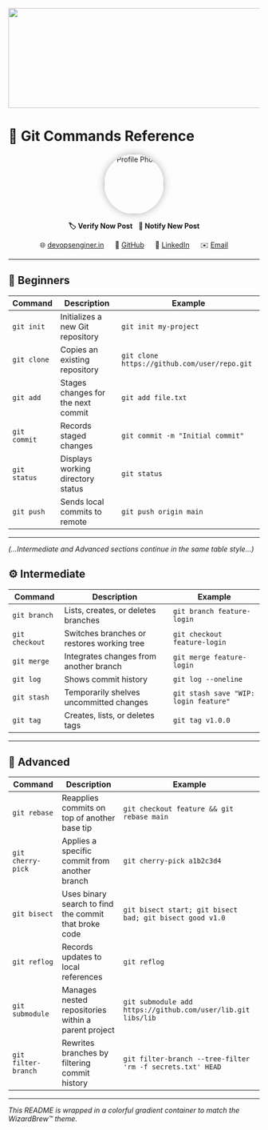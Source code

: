 <!-- README.md -->

<!-- 1) Gradient banner image -->
<p align="center">
  <img
    src="https://media.giphy.com/media/l0Hlym5lJZGEzolHq/giphy.gif"
    alt="Animated Gradient Banner"
    width="1200"
    height="200"
  />
</p>

# 🐙 Git Commands Reference

<p align="center">
  <img src="https://avatars.githubusercontent.com/u/91134716?v=4"
       alt="Profile Photo"
       width="120"
       style="border-radius:50%; box-shadow:0 0 15px rgba(0,0,0,0.3)" />
</p>

<p align="center">
  <strong>🏷️ Verify Now Post</strong> &nbsp;
  <strong>🔔 Notify New Post</strong>
</p>

<p align="center">
  🌐 <a href="https://devopsenginer.in">devopsenginer.in</a>  
  🐙 <a href="https://github.com/WizardBrew">GitHub</a>  
  💼 <a href="https://www.linkedin.com/in/parvezmustak8004/">LinkedIn</a>  
  ✉️ <a href="mailto:wizardbrew@outlook.com">Email</a>
</p>

---

## 🔰 Beginners

| Command     | Description                        | Example                              |
|-------------|------------------------------------|--------------------------------------|
| `git init`  | Initializes a new Git repository   | `git init my-project`                |
| `git clone` | Copies an existing repository      | `git clone https://github.com/user/repo.git` |
| `git add`   | Stages changes for the next commit | `git add file.txt`                   |
| `git commit`| Records staged changes             | `git commit -m "Initial commit"`     |
| `git status`| Displays working directory status  | `git status`                         |
| `git push`  | Sends local commits to remote      | `git push origin main`               |

---

*(…Intermediate and Advanced sections continue in the same table style…)*


## ⚙️ Intermediate

| Command         | Description                               | Example                                  |
|-----------------|-------------------------------------------|------------------------------------------|
| `git branch`    | Lists, creates, or deletes branches       | `git branch feature-login`               |
| `git checkout`  | Switches branches or restores working tree| `git checkout feature-login`             |
| `git merge`     | Integrates changes from another branch    | `git merge feature-login`                |
| `git log`       | Shows commit history                      | `git log --oneline`                      |
| `git stash`     | Temporarily shelves uncommitted changes   | `git stash save "WIP: login feature"`    |
| `git tag`       | Creates, lists, or deletes tags           | `git tag v1.0.0`                         |

---

## 🚀 Advanced

| Command              | Description                                            | Example                                                        |
|----------------------|--------------------------------------------------------|----------------------------------------------------------------|
| `git rebase`         | Reapplies commits on top of another base tip           | `git checkout feature && git rebase main`                      |
| `git cherry-pick`    | Applies a specific commit from another branch          | `git cherry-pick a1b2c3d4`                                     |
| `git bisect`         | Uses binary search to find the commit that broke code  | `git bisect start; git bisect bad; git bisect good v1.0`       |
| `git reflog`         | Records updates to local references                    | `git reflog`                                                   |
| `git submodule`      | Manages nested repositories within a parent project    | `git submodule add https://github.com/user/lib.git libs/lib`   |
| `git filter-branch`  | Rewrites branches by filtering commit history          | `git filter-branch --tree-filter 'rm -f secrets.txt' HEAD`     |

---

*This README is wrapped in a colorful gradient container to match the WizardBrew™ theme.*  
</div>
